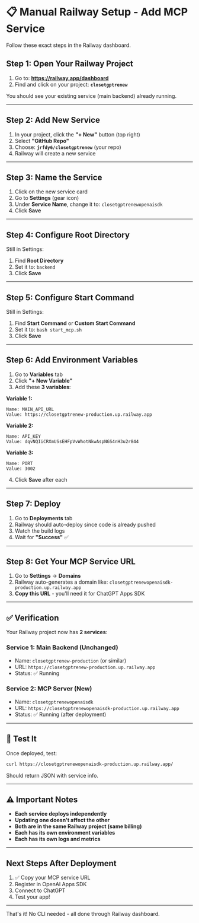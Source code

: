 # 📋 Manual Railway Setup - Add MCP Service

Follow these exact steps in the Railway dashboard.

## Step 1: Open Your Railway Project

1. Go to: **https://railway.app/dashboard**
2. Find and click on your project: **`closetgptrenew`**

You should see your existing service (main backend) already running.

---

## Step 2: Add New Service

1. In your project, click the **"+ New"** button (top right)
2. Select **"GitHub Repo"**
3. Choose: **`jrfdy6/closetgptrenew`** (your repo)
4. Railway will create a new service

---

## Step 3: Name the Service

1. Click on the new service card
2. Go to **Settings** (gear icon)
3. Under **Service Name**, change it to: `closetgptrenewopenaisdk`
4. Click **Save**

---

## Step 4: Configure Root Directory

Still in Settings:

1. Find **Root Directory**
2. Set it to: `backend`
3. Click **Save**

---

## Step 5: Configure Start Command

Still in Settings:

1. Find **Start Command** or **Custom Start Command**
2. Set it to: `bash start_mcp.sh`
3. Click **Save**

---

## Step 6: Add Environment Variables

1. Go to **Variables** tab
2. Click **"+ New Variable"**
3. Add these **3 variables**:

**Variable 1:**
```
Name: MAIN_API_URL
Value: https://closetgptrenew-production.up.railway.app
```

**Variable 2:**
```
Name: API_KEY
Value: dqvNQIiCRXmUSsEHFpVvWhotNkwAspNGS4nH3u2r844
```

**Variable 3:**
```
Name: PORT
Value: 3002
```

4. Click **Save** after each

---

## Step 7: Deploy

1. Go to **Deployments** tab
2. Railway should auto-deploy since code is already pushed
3. Watch the build logs
4. Wait for **"Success"** ✅

---

## Step 8: Get Your MCP Service URL

1. Go to **Settings** → **Domains**
2. Railway auto-generates a domain like:
   `closetgptrenewopenaisdk-production.up.railway.app`
3. **Copy this URL** - you'll need it for ChatGPT Apps SDK

---

## ✅ Verification

Your Railway project now has **2 services**:

### Service 1: Main Backend (Unchanged)
- Name: `closetgptrenew-production` (or similar)
- URL: `https://closetgptrenew-production.up.railway.app`
- Status: ✅ Running

### Service 2: MCP Server (New)
- Name: `closetgptrenewopenaisdk`
- URL: `https://closetgptrenewopenaisdk-production.up.railway.app`
- Status: ✅ Running (after deployment)

---

## 🧪 Test It

Once deployed, test:

```bash
curl https://closetgptrenewopenaisdk-production.up.railway.app/
```

Should return JSON with service info.

---

## ⚠️ Important Notes

- **Each service deploys independently**
- **Updating one doesn't affect the other**
- **Both are in the same Railway project (same billing)**
- **Each has its own environment variables**
- **Each has its own logs and metrics**

---

## Next Steps After Deployment

1. ✅ Copy your MCP service URL
2. Register in OpenAI Apps SDK
3. Connect to ChatGPT
4. Test your app!

---

That's it! No CLI needed - all done through Railway dashboard.

